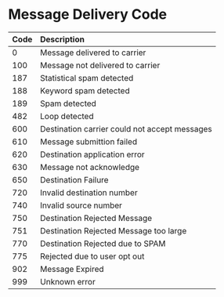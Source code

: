 # Message Delivery Code

| Code | Description                                   |
|:-----|:----------------------------------------------|
| 0    | Message delivered to carrier                  |
| 100  | Message not delivered to carrier              |
| 187  | Statistical spam detected                     |
| 188  | Keyword spam detected                         |
| 189  | Spam detected                                 |
| 482  | Loop detected                                 |
| 600  | Destination carrier could not accept messages |
| 610  | Message submittion failed                     |
| 620  | Destination application error                 |
| 630  | Message not acknowledge                       |
| 650  | Destination Failure                           |
| 720  | Invalid destination number                    |
| 740  | Invalid source number                         |
| 750  | Destination Rejected Message                  |
| 751  | Destination Rejected Message too large        |
| 770  | Destination Rejected due to SPAM              |
| 775  | Rejected due to user opt out                  |
| 902  | Message Expired                               |
| 999  | Unknown error                                 |
